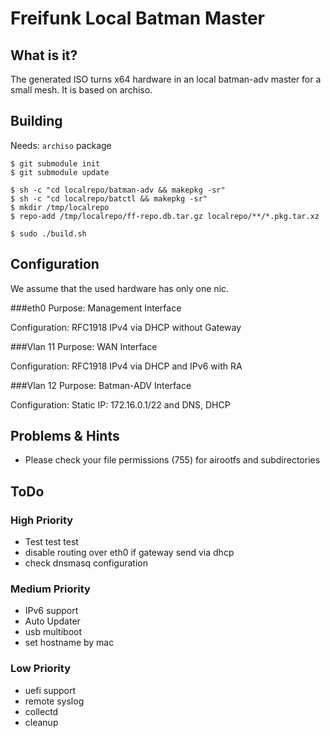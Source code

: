# Freifunk Local Batman Master

## What is it?
The generated ISO turns x64 hardware in an local batman-adv master for a small mesh. It is based on archiso.

## Building

Needs: `archiso` package

```
$ git submodule init
$ git submodule update

$ sh -c "cd localrepo/batman-adv && makepkg -sr"
$ sh -c "cd localrepo/batctl && makepkg -sr"
$ mkdir /tmp/localrepo
$ repo-add /tmp/localrepo/ff-repo.db.tar.gz localrepo/**/*.pkg.tar.xz

$ sudo ./build.sh
```

## Configuration
We assume that the used hardware has only one nic.

###eth0
Purpose: Management Interface

Configuration: RFC1918 IPv4 via DHCP without Gateway

###Vlan 11
Purpose: WAN Interface

Configuration: RFC1918 IPv4 via DHCP and IPv6 with RA

###Vlan 12
Purpose: Batman-ADV Interface

Configuration: Static IP: 172.16.0.1/22 and DNS, DHCP

## Problems & Hints
- Please check your file permissions (755) for airootfs and subdirectories

## ToDo

### High Priority
* Test test test
* disable routing over eth0 if gateway send via dhcp
* check dnsmasq configuration

### Medium Priority
* IPv6 support
* Auto Updater
* usb multiboot
* set hostname by mac

### Low Priority
* uefi support
* remote syslog
* collectd
* cleanup
